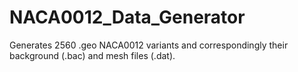 # NACA0012_Data_Generator
Generates 2560 .geo NACA0012 variants and correspondingly their background (.bac) and mesh files (.dat). 
